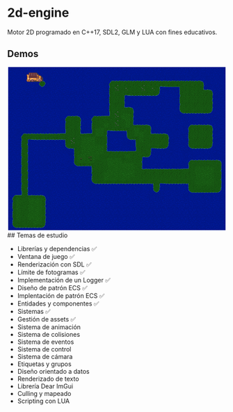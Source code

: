 # 2d-engine

Motor 2D programado en C++17, SDL2, GLM y LUA con fines educativos.

## Demos

<div align="center"><img src="/docs/demo_01.gif" width="500px"/></div> 
## Temas de estudio

- Librerías y dependencias ✅
- Ventana de juego ✅
- Renderización con SDL ✅
- Límite de fotogramas ✅
- Implementación de un Logger ✅
- Diseño de patrón ECS ✅
- Implentación de patrón ECS ✅
- Entidades y componentes ✅
- Sistemas ✅
- Gestión de assets ✅
- Sistema de animación
- Sistema de colisiones
- Sistema de eventos
- Sistema de control
- Sistema de cámara
- Etiquetas y grupos
- Diseño orientado a datos
- Renderizado de texto
- Librería Dear ImGui
- Culling y mapeado
- Scripting con LUA